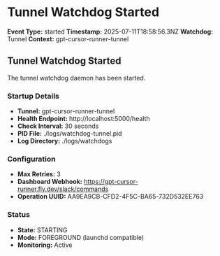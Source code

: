# Tunnel Watchdog Started

**Event Type:** started
**Timestamp:** 2025-07-11T18:58:56.3NZ
**Watchdog:** Tunnel
**Context:** gpt-cursor-runner-tunnel


## Tunnel Watchdog Started

The tunnel watchdog daemon has been started.

### Startup Details
- **Tunnel:** gpt-cursor-runner-tunnel
- **Health Endpoint:** http://localhost:5000/health
- **Check Interval:** 30 seconds
- **PID File:** ./logs/watchdog-tunnel.pid
- **Log Directory:** ./logs/watchdogs

### Configuration
- **Max Retries:** 3
- **Dashboard Webhook:** https://gpt-cursor-runner.fly.dev/slack/commands
- **Operation UUID:** AA9EA9CB-CFD2-4F5C-BA65-732D532EE763

### Status
- **State:** STARTING
- **Mode:** FOREGROUND (launchd compatible)
- **Monitoring:** Active


